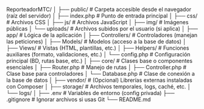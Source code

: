ReporteadorMTC/
│
├── public/                # Carpeta accesible desde el navegador (raíz del servidor)
│   ├── index.php          # Punto de entrada principal
│   ├── css/               # Archivos CSS
│   ├── js/                # Archivos JavaScript
│   ├── img/               # Imágenes públicas
│   └── uploads/           # Archivos subidos por el usuario (si aplica)
│
├── app/                   # Lógica de la aplicación
│   ├── Controllers/       # Controladores (manejan las peticiones)
│   ├── Models/            # Modelos (acceso a la base de datos)
│   ├── Views/             # Vistas (HTML, plantillas, etc.)
│   ├── Helpers/           # Funciones auxiliares (formato, validaciones, etc.)
│   └── config.php         # Configuración principal (BD, rutas base, etc.)
│
├── core/                  # Clases base o componentes esenciales
│   ├── Router.php         # Manejo de rutas
│   ├── Controller.php     # Clase base para controladores
│   └── Database.php       # Clase de conexión a la base de datos
│
├── vendor/                # (Opcional) Librerías externas instaladas con Composer
│
├── storage/               # Archivos temporales, logs, caché, etc.
│   └── logs/
│
├── .env                   # Variables de entorno (config privada)
├── .gitignore             # Ignorar archivos si usas Git
└── README.md